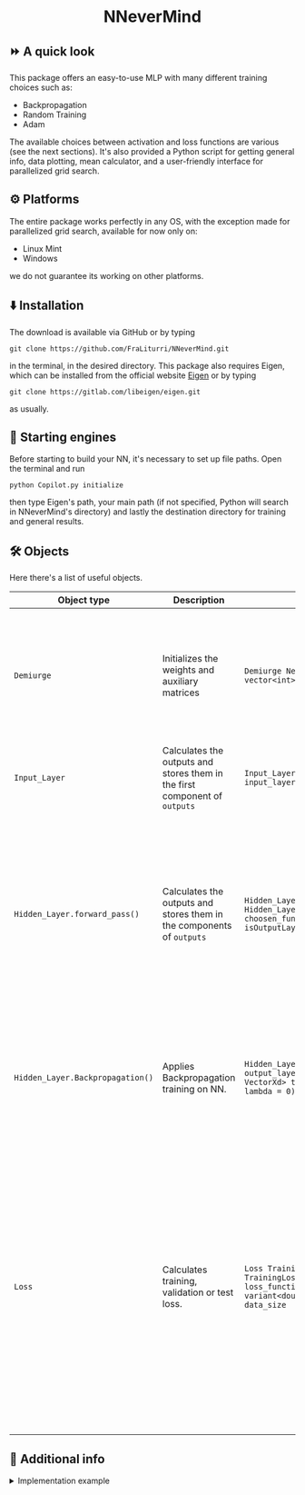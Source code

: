 <h1 align="center"> NNeverMind
</h1>


## ⏩ A quick look
This package offers an easy-to-use MLP with many different training choices such as: 
- Backpropagation
- Random Training
- Adam

The available choices between activation and loss functions are various (see the next sections). It's also provided a Python script for getting general info, 
data plotting, mean calculator, and a user-friendly interface for parallelized grid search. 

## ⚙️ Platforms
The entire package works perfectly in any OS, with the exception made for parallelized grid search, available for now only on: 
- Linux Mint
- Windows
  
we do not guarantee its working on other platforms.

## ⬇️ Installation 
The download is available via GitHub or by typing
```
git clone https://github.com/FraLiturri/NNeverMind.git
```
in the terminal, in the desired directory. 
This package also requires Eigen, which can be installed from the official website [Eigen](https://eigen.tuxfamily.org/index.php?title=Main_Page) or by typing 
```
git clone https://gitlab.com/libeigen/eigen.git
```
as usually.


## 🚀 Starting engines
Before starting to build your NN, it's necessary to set up file paths. Open the terminal and run
```
python Copilot.py initialize
```
then type Eigen's path, your main path (if not specified, Python will search in NNeverMind's directory) and lastly the destination directory for training and general results.  

## 🛠️ Objects
Here there's a list of useful objects.  

| Object type | Description | Implementation | Parameters |
| --- | --- | --- | --- |
| `Demiurge` | Initializes the weights and auxiliary matrices | `Demiurge NeuralNetwork(int input_units, vector<int> hidden_units, int output_units)` | <ul><li>`input_units`: number of nodes in the first layer </li><li> `hidden_units` defines the number of nodes in each hidden. </li><li>`outputs_units` number of nodes in the last layer.</li></ul> |
| `Input_Layer` | Calculates the outputs and stores them in the first component of `outputs` | `Input_Layer input_layer;` <br /> `input_layer.forward_pass(VectorXd input)` | <ul><li>`input`: the feeding data to the NN.</li></ul> |
| `Hidden_Layer.forward_pass()` | Calculates the outputs and stores them in the components of `outputs` | `Hidden_Layer first_hidden;` <be /> `Hidden_Layer.forward_pass(string choosen_function, int depth, bool isOutputLayer = false)` | <ul><li>`choosen_function` sets layer's activation function. Available choices: `linear`, `relu`, `leaky_relu`, `sigmoid` and `tangent`. </li><li> `Depth` is the layer number, for the last one `isOutputLayer` has to be `true` (`false` by default). </li></ul>|
| `Hidden_Layer.Backpropagation()` | Applies Backpropagation training on NN. | `Hidden_Layer output_layer;` <be />`output_layer.Backpropagation(variant<double, VectorXd> targets_results, eta, alpha = 0, lambda = 0)` | <ul><li>`target_results`: target values; </li><li> `eta`: learning rate;  `alpha`: for Nesterov momentum (0 by default); </li><li> `lambda`: for L2 regularization. </li></ul>|
| `Loss` | Calculates training, validation or test loss. | `Loss TrainingLoss;` <br />  `TrainingLoss.calculator(string loss_function, string file_path, variant<double, VectorXd> target_values, data_size` | <ul><li> `loss_function`: `MEE` (mean euclidean error), `MSE` (mean square error) and `BCE` (binary cross entropy); </li><li> `file_path`: desired path where loss results have to be stored; </li><li> `target_values`: these are the targets values to be reached by the NN; can be double (typically for classifications tasks) or VectorXd. </li><li> `data_size`: size of the data used. </li></ul>  |

## 📑 Additional info 
<details>
  <summary> Implementation example </summary><br />
  
```ruby
using namespace Eigen;
using namespace std;

vector<VectorXd> TrainingData, TestData, ValidationData, TrainingResults, TestResults, ValidationResults;

int main(int argc, char *argv[])
{
    //! Counter starts;
    auto start = chrono::high_resolution_clock::now();

    //? Cleaning data from previous runs;
    ofstream("NN_results/training_loss.txt", std::ios::trunc).close();
    ofstream("NN_results/val_loss.txt", std::ios::trunc).close();
    ofstream("NN_results/test_loss.txt", std::ios::trunc).close();

    //! Demiurge blows;
    Demiurge NeuralNetwork(12, {20, 20}, 3); // Input units - hidden_units vector - output units;
    Demiurge *pointerNN = &NeuralNetwork;    // Pointer to NeuralNetwork for print_info, avoidable if not desired;

    //! Preparing data;
    DataReader Getter;
    Getter.VecAndVec("Data/ML-CUP24-TR.csv", TrainingData, TrainingResults);
    Getter.VecAndVec_Blind("Data/ML-CUP24-TS.csv", TestData);

    //! Splitting data for validation part;
    Validation Validator;
    Validator.HoldOut(TrainingData, TrainingResults, ValidationData, ValidationResults, TestData, TestResults, 180, 210);

    //! Printing NN general info: can be avoided if not desired;
    print_info(pointerNN);

    //! Neural network construction;
    Input_Layer input_layer;
    Hidden_Layer first_hidden, second_hidden, output_layer;

    Loss TrainingLoss, TestLoss, ValidationLoss;

    //! Output computing and training algorithm;
    for (int n = 0; n < atoi(argv[1]); n++)
    {
        for (int k = 0; k < TrainingData.size(); k++)
        {
            input_layer.forward_pass(TrainingData[k]);
            first_hidden.forward_pass("leaky_relu", 1);
            second_hidden.forward_pass("leaky_relu", 2);
            output_layer.forward_pass("linear", 3, true);

            output_layer.BackPropagation(TrainingResults[k], 0.0001);
            TrainingLoss.calculator("MEE", "NN_results/training_loss.txt", outputs[weights.size()], TrainingResults[k], TrainingResults.size());
            outputs.clear();
        };

        //! Validation;
        for (int k = 0; k < ValidationData.size(); k++)
        {
            input_layer.forward_pass(ValidationData[k]);
            first_hidden.forward_pass("leaky_relu", 1);
            second_hidden.forward_pass("leaky_relu", 2);
            output_layer.forward_pass("linear", 3, true);

            ValidationLoss.calculator("MEE", "NN_results/val_loss.txt", outputs[weights.size()], ValidationResults[k], ValidationResults.size());
            outputs.clear();
        }
    }

    //! Test;
    for (int k = 0; k < TestData.size(); k++)
    {
        input_layer.forward_pass(TestData[k]);
        first_hidden.forward_pass("leaky_relu", 1);
        second_hidden.forward_pass("leaky_relu", 2);
        output_layer.forward_pass("linear", 3, true);

        ValidationLoss.calculator("MEE", "NN_results/test_loss.txt", outputs[weights.size()], TestResults[k], TestResults.size());
        outputs.clear();
    }

    //! Counter stops and prints elapsed time;
    auto end = chrono::high_resolution_clock::now();
    chrono::duration<double> elapsed_time = end - start;
    cout << "Elapsed time: " << elapsed_time.count() << " seconds. \n"
         << endl;

    return 0;
}
```
</details>







